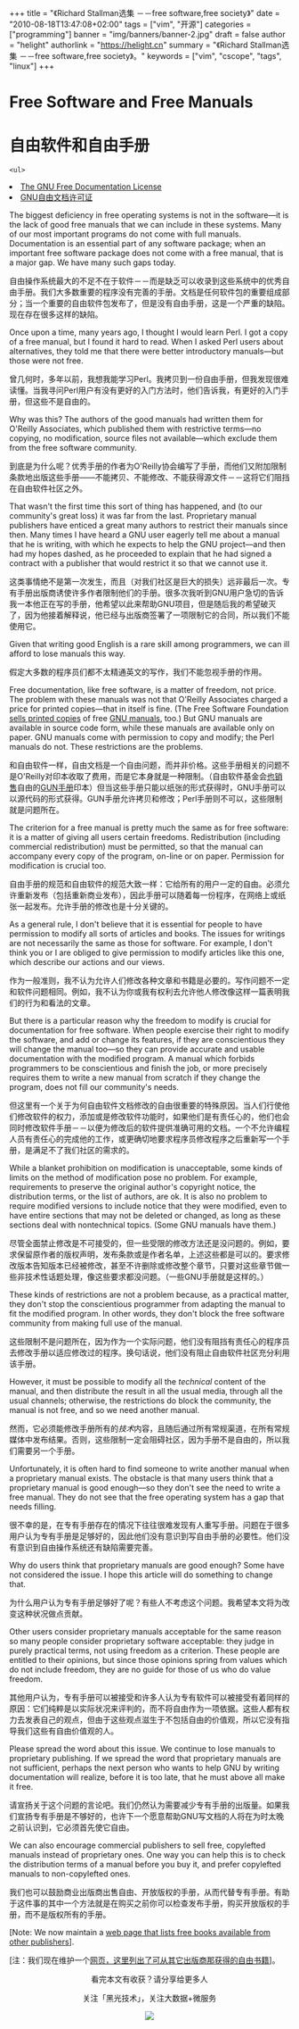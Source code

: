 +++
title = "《Richard Stallman选集 －－free software,free society》"
date = "2010-08-18T13:47:08+02:00"
tags = ["vim", "开源"]
categories = ["programming"]
banner = "img/banners/banner-2.jpg"
draft = false
author = "helight"
authorlink = "https://helight.cn"
summary = "《Richard Stallman选集 －－free software,free society》。"
keywords = ["vim", "cscope", "tags", "linux"]
+++

# Free Software and Free Manuals</h2>
# 自由软件和自由手册</h2>

	<ul>
<li><a href="/copyleft/fdl.html">The GNU Free Documentation License</a></li>
<li><a href="/copyleft/fdl.html">GNU自由文档许可证</a></li>
	</ul>


The biggest deficiency in free operating systems is not in the
software—it is the lack of good free manuals that we can include
in these systems.  Many of our most important programs do not come
with full manuals.  Documentation is an essential part of any software
package; when an important free software package does not come with a
free manual, that is a major gap.  We have many such gaps today.

自由操作系统最大的不足不在于软件－－而是缺乏可以收录到这些系统中的优秀自由手册。我们大多数重要的程序没有完善的手册。文档是任何软件包的重要组成部分；当一个重要的自由软件包发布了，但是没有自由手册，这是一个严重的缺陷。现在存在很多这样的缺陷。

Once upon a time, many years ago, I thought I would learn Perl.  I got
a copy of a free manual, but I found it hard to read.  When I asked
Perl users about alternatives, they told me that there were better
introductory manuals—but those were not free.

曾几何时，多年以前，我想我能学习Perl。我拷贝到一份自由手册，但我发现很难读懂。当我寻问Perl用户有没有更好的入门方法时，他们告诉我，有更好的入门手册，但这些不是自由的。


Why was this?  The authors of the good manuals had written them for
O'Reilly Associates, which published them with restrictive
terms—no copying, no modification, source files not
available—which exclude them from the free software
community.

到底是为什么呢？优秀手册的作者为O'Reilly协会编写了手册，而他们又附加限制条款地出版这些手册——不能拷贝、不能修改、不能获得源文件－－这将它们阻挡在自由软件社区之外。


That wasn't the first time this sort of thing has happened, and (to
our community's great loss) it was far from the last.  Proprietary
manual publishers have enticed a great many authors to restrict their
manuals since then.  Many times I have heard a GNU user eagerly tell
me about a manual that he is writing, with which he expects to help
the GNU project—and then had my hopes dashed, as he proceeded to
explain that he had signed a contract with a publisher that would
restrict it so that we cannot use it.

这类事情绝不是第一次发生，而且（对我们社区是巨大的损失）远非最后一次。专有手册出版商诱使许多作者限制他们的手册。很多次我听到GNU用户急切的告诉我一本他正在写的手册，他希望以此来帮助GNU项目，但是随后我的希望破灭了，因为他接着解释说，他已经与出版商签署了一项限制它的合同，所以我们不能使用它。
	

Given that writing good English is a rare skill among programmers, we
can ill afford to lose manuals this way.

假定大多数的程序员们都不太精通英文的写作，我们不能忽视手册的作用。


Free documentation, like free software, is a matter of freedom, not
price.  The problem with these manuals was not that O'Reilly
Associates charged a price for printed copies—that in itself is
fine.  (The Free Software Foundation
<a href="/doc/doc.html#DescriptionsOfGNUDocumentation">sells printed
		copies</a> of free <a href="/doc/doc.html">GNU manuals</a>, too.)  But
GNU manuals are available in source code form, while these manuals are
available only on paper.  GNU manuals come with permission to copy and
modify; the Perl manuals do not.  These restrictions are the problems.

和自由软件一样，自由文档是一个自由问题，而并非价格。这些手册相关的问题不是O'Reilly对印本收取了费用，而是它本身就是一种限制。（自由软件基金会<a href="/doc/doc.html#DescriptionsOfGNUDocumentation">也销售</a>自由的<a href="/doc/doc.html">GUN手册</a>印本）但当这些手册只能以纸张的形式获得时，GNU手册可以以源代码的形式获得。GUN手册允许拷贝和修改；Perl手册则不可以，这些限制就是问题所在。


The criterion for a free manual is pretty much the same as for free
software: it is a matter of giving all users certain freedoms.
Redistribution (including commercial redistribution) must be
permitted, so that the manual can accompany every copy of the program,
on-line or on paper.  Permission for modification is crucial too.

自由手册的规范和自由软件的规范大致一样：它给所有的用户一定的自由。必须允许重新发布（包括重新商业发布），因此手册可以随着每一份程序，在网络上或纸张一起发布。允许手册的修改也是十分关键的。


As a general rule, I don't believe that it is essential for people to
have permission to modify all sorts of articles and books.  The issues
for writings are not necessarily the same as those for software.  For
example, I don't think you or I are obliged to give permission to
modify articles like this one, which describe our actions and our
views.

作为一般准则，我不认为允许人们修改各种文章和书籍是必要的。写作问题不一定和软件问题相同。例如，我不认为你或我有权利去允许他人修改像这样一篇表明我们的行为和看法的文章。

But there is a particular reason why the freedom to modify is crucial
for documentation for free software.  When people exercise their right
to modify the software, and add or change its features, if they are
conscientious they will change the manual too—so they can provide
accurate and usable documentation with the modified program.  A manual
which forbids programmers to be conscientious and finish the job, or
more precisely requires them to write a new manual from scratch if
they change the program, does not fill our community's needs.

但这里有一个关于为何自由软件文档修改的自由很重要的特殊原因。当人们行使他们修改软件的权力，添加或是修改软件功能时，如果他们是有责任心的，他们也会同时修改软件手册－－以便为修改后的软件提供准确可用的文档。一个不允许编程人员有责任心的完成他的工作，或更确切地要求程序员修改程序之后重新写一个手册，是满足不了我们社区的需求的。


While a blanket prohibition on modification is unacceptable, some
kinds of limits on the method of modification pose no problem.  For
example, requirements to preserve the original author's copyright
notice, the distribution terms, or the list of authors, are ok.  It is
also no problem to require modified versions to include notice that
they were modified, even to have entire sections that may not be
deleted or changed, as long as these sections deal with nontechnical
topics.  (Some GNU manuals have them.)

尽管全面禁止修改是不可接受的，但一些受限的修改方法还是没问题的。例如，要求保留原作者的版权声明，发布条款或是作者名单，上述这些都是可以的。要求修改版本告知版本已经被修改，甚至不许删除或修改整个章节，只要对这些章节做一些非技术性话题处理，像这些要求都没问题。（一些GNU手册就是这样的。）	
	

These kinds of restrictions are not a problem because, as a practical
matter, they don't stop the conscientious programmer from adapting the
manual to fit the modified program.  In other words, they don't block
the free software community from making full use of the manual.

这些限制不是问题所在，因为作为一个实际问题，他们没有阻挡有责任心的程序员去修改手册以适应修改过的程序。换句话说，他们没有阻止自由软件社区充分利用该手册。

However, it must be possible to modify all the <em>technical</em>
content of the manual, and then distribute the result in all the usual
media, through all the usual channels; otherwise, the restrictions do
block the community, the manual is not free, and so we need another
manual.

然而，它必须能修改手册所有的<em>技术</em>内容，且随后通过所有常规渠道，在所有常规媒体中发布结果。否则，这些限制一定会阻碍社区，因为手册不是自由的，所以我们需要另一个手册。


Unfortunately, it is often hard to find someone to write another
manual when a proprietary manual exists.  The obstacle is that many
users think that a proprietary manual is good enough—so they
don't see the need to write a free manual.  They do not see that the
free operating system has a gap that needs filling.

很不幸的是，在专有手册存在的情况下往往很难发现有人重写手册。问题在于很多用户认为专有手册是足够好的，因此他们没有意识到写自由手册的必要性。他们没有意识到自由操作系统还有缺陷需要完善。

Why do users think that proprietary manuals are good enough?  Some
have not considered the issue.  I hope this article will do something
to change that.

为什么用户认为专有手册足够好了呢？有些人不考虑这个问题。我希望本文将为改变这种状况做点贡献。


Other users consider proprietary manuals acceptable for the same
reason so many people consider proprietary software acceptable: they
judge in purely practical terms, not using freedom as a criterion.
These people are entitled to their opinions, but since those opinions
spring from values which do not include freedom, they are no guide for
those of us who do value freedom.

其他用户认为，专有手册可以被接受和许多人认为专有软件可以被接受有着同样的原因：它们纯粹是以实际状况来评判的，而不将自由作为一项依据。这些人都有权力去发表自己的观点，但由于这些观点滋生于不包括自由的价值观，所以它没有指导我们这些有自由价值观的人。


Please spread the word about this issue.  We continue to lose manuals
to proprietary publishing.  If we spread the word that proprietary
manuals are not sufficient, perhaps the next person who wants to help
GNU by writing documentation will realize, before it is too late, that
he must above all make it free.

请宣扬关于这个问题的言论吧。我们仍然认为需要减少专有手册的出版量。如果我们宣扬专有手册是不够好的，也许下一个愿意帮助GNU写文档的人将在为时太晚之前认识到，它必须首先使它自由。


We can also encourage commercial publishers to sell free, copylefted
manuals instead of proprietary ones.  One way you can help this is to
check the distribution terms of a manual before you buy it, and
prefer copylefted manuals to non-copylefted ones.

我们也可以鼓励商业出版商出售自由、开放版权的手册，从而代替专有手册。有助于这件事的其中一个方法就是在购买之前你可以检查发布手册，购买开放版权的手册，而不是版权所有的手册。

[Note: We now maintain a <a href="/doc/other-free-books.html">web page
		that lists free books available from other publishers</a>].

[注：我们现在维护一个<a href="/doc/other-free-books.html">网页，这里列出了可从其它出版商那获得的自由书籍</a>]。


<center>
看完本文有收获？请分享给更多人<br>

关注「黑光技术」，关注大数据+微服务<br>

![](/img/qrcode_helight_tech.jpg)
</center>
